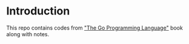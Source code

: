 # Introduction
This repo contains codes from ["The Go Programming Language"](http://www.gopl.io/) book along with notes. 

